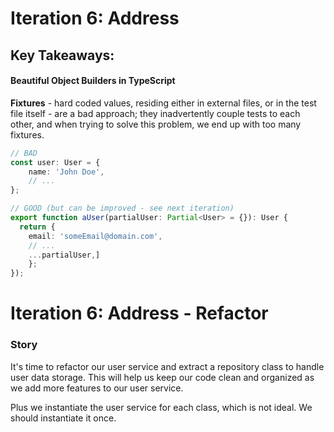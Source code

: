# Iteration 6: Address

## Key Takeaways:

#### Beautiful Object Builders in TypeScript

**Fixtures** - hard coded values, residing either in external files, or in the test file itself - are a bad approach; they inadvertently couple tests to each other, and when trying to solve this problem, we end up with too many fixtures.

```typescript
// BAD
const user: User = {
    name: 'John Doe',
    // ...
};

// GOOD (but can be improved - see next iteration)
export function aUser(partialUser: Partial<User> = {}): User {
  return {
    email: 'someEmail@domain.com',
    // ...
    ...partialUser,]
    };
});
```

# Iteration 6: Address - Refactor

### Story

It's time to refactor our user service and extract a repository class to handle user data storage. This will help us keep our code clean and organized as we add more features to our user service.

Plus we instantiate the user service for each class, which is not ideal. We should instantiate it once.
